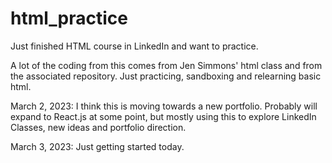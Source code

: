 # html_practice
Just finished HTML course in LinkedIn and want to practice.  

A lot of the coding from this comes from Jen Simmons' html class and from the associated repository.  Just practicing, sandboxing and relearning basic html. 


March 2, 2023:  I think this is moving towards a new portfolio.  Probably will expand to React.js at some point, but mostly using this to explore LinkedIn Classes, new ideas and portfolio direction.  

March 3, 2023:  Just getting started today.  